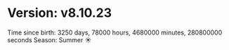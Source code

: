 # Version: v8.10.23
Time since birth: 3250 days, 78000 hours, 4680000 minutes, 280800000 seconds
Season: Summer ☀️
